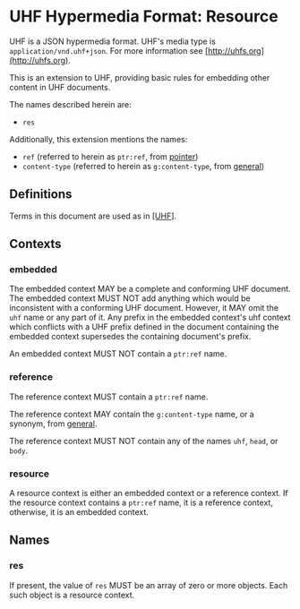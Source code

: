 # UHF Hypermedia Format: Resource

UHF is a JSON hypermedia format.  UHF's media type is `application/vnd.uhf+json`.  For more information see [http://uhfs.org](http://uhfs.org).

This is an extension to UHF, providing basic rules for embedding other content in UHF documents.

The names described herein are:

- `res`

Additionally, this extension mentions the names:

- `ref` (referred to herein as `ptr:ref`, from [pointer](http://uhfs.org/ext/pointer))
- `content-type` (referred to herein as `g:content-type`, from [general](http://uhfs.org/ext/general))

## Definitions

Terms in this document are used as in [[UHF]](http://uhfs.org/uhf).

## Contexts

### embedded

The embedded context MAY be a complete and conforming UHF document.  The embedded context MUST NOT add anything which would be inconsistent with a conforming UHF document.  However, it MAY omit the `uhf` name or any part of it.  Any prefix in the embedded context's uhf context which conflicts with a UHF prefix defined in the document containing the embedded context supersedes the containing document's prefix.

An embedded context MUST NOT contain a `ptr:ref` name.

### reference

The reference context MUST contain a `ptr:ref` name.

The reference context MAY contain the `g:content-type` name, or a synonym, from [general](http://uhfs.org/ext/general).

The reference context MUST NOT contain any of the names `uhf`, `head`, or `body`.

### resource

A resource context is either an embedded context or a reference context.  If the resource context contains a `ptr:ref` name, it is a reference context, otherwise, it is an embedded context.

## Names

### res

If present, the value of `res` MUST be an array of zero or more objects.  Each such object is a resource context.
